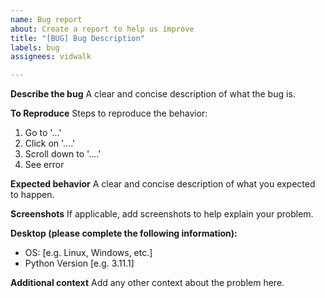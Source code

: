 ```yaml
---
name: Bug report
about: Create a report to help us improve
title: "[BUG] Bug Description"
labels: bug
assignees: vidwalk

---
```


**Describe the bug**
A clear and concise description of what the bug is.

**To Reproduce**
Steps to reproduce the behavior:
1. Go to '...'
2. Click on '....'
3. Scroll down to '....'
4. See error

**Expected behavior**
A clear and concise description of what you expected to happen.

**Screenshots**
If applicable, add screenshots to help explain your problem.

**Desktop (please complete the following information):**
 - OS: [e.g. Linux, Windows, etc.]
 - Python Version [e.g. 3.11.1]

**Additional context**
Add any other context about the problem here.
